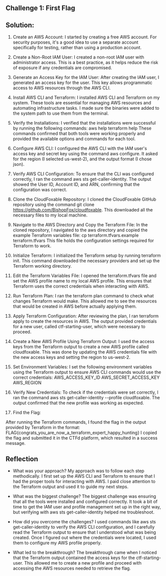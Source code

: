 ## Challenge 1: First Flag
## Solution:

1. Create an AWS Account:
I started by creating a free AWS account. For security purposes, it's a good idea to use a separate account specifically for testing, rather than using a production account.

2. Create a Non-Root IAM User:
I created a non-root IAM user with administrator access. This is a best practice, as it helps reduce the risk of exposure if any credentials are compromised.

3. Generate an Access Key for the IAM User:
After creating the IAM user, I generated an access key for the user. This key allows programmatic access to AWS resources through the AWS CLI.

4. Install AWS CLI and Terraform:
I installed AWS CLI and Terraform on my system. These tools are essential for managing AWS resources and automating infrastructure tasks. I made sure the binaries were added to the system path to use them from the terminal.

5. Verify the Installations:
I verified that the installations were successful by running the following commands:
aws help
terraform help
These commands confirmed that both tools were working properly and provided the available options and commands for each tool.

6. Configure AWS CLI:
I configured the AWS CLI with the IAM user's access key and secret key using the command aws configure. It asked for the region (I selected us-west-2), and the output format (I chose json).

7. Verify AWS CLI Configuration:
To ensure that the CLI was configured correctly, I ran the command aws sts get-caller-identity. The output showed the User ID, Account ID, and ARN, confirming that the configuration was correct.

8. Clone the CloudFoxable Repository:
I cloned the CloudFoxable GitHub repository using the command git clone https://github.com/BishopFox/cloudfoxable. This downloaded all the necessary files to my local machine.

9. Navigate to the AWS Directory and Copy the Terraform File:
In the cloned repository, I navigated to the aws directory and copied the example Terraform variables file:
cp terraform.tfvars.example terraform.tfvars
This file holds the configuration settings required for Terraform to work.

10. Initialize Terraform:
I initialized the Terraform setup by running terraform init. This command downloaded the necessary providers and set up the Terraform working directory.

11. Edit the Terraform Variables File:
I opened the terraform.tfvars file and set the AWS profile name to my local AWS profile. This ensures that Terraform uses the correct credentials when interacting with AWS.

12. Run Terraform Plan:
I ran the terraform plan command to check what changes Terraform would make. This allowed me to see the resources that would be created in AWS before actually applying them.

13. Apply Terraform Configuration:
After reviewing the plan, I ran terraform apply to create the resources in AWS. The output provided credentials for a new user, called ctf-starting-user, which were necessary to proceed.

14. Create a New AWS Profile Using Terraform Output:
I used the access keys from the Terraform output to create a new AWS profile called cloudfoxable. This was done by updating the AWS credentials file with the new access keys and setting the region to us-west-2.

15. Set Environment Variables:
I set the following environment variables using the Terraform output to ensure AWS CLI commands would use the correct credentials:
AWS_ACCESS_KEY_ID
AWS_SECRET_ACCESS_KEY
AWS_REGION

16. Verify New Credentials:
To check if the credentials were set correctly, I ran the command aws sts get-caller-identity --profile cloudfoxable. The output confirmed that the new profile was working as expected.

17. Find the Flag:

After running the Terraform commands, I found the flag in the output provided by Terraform in the format:
FLAG{congrats_you_are_now_a_terraform_expert_happy_hunting}
I copied the flag and submitted it in the CTFd platform, which resulted in a success message.

## Reflection

* What was your approach?
My approach was to follow each step methodically. I first set up the AWS CLI and Terraform to ensure that I had the proper tools for interacting with AWS. I paid close attention to the Terraform output and used it to guide my next steps.

* What was the biggest challenge?
The biggest challenge was ensuring that all the tools were installed and configured correctly. It took a bit of time to get the IAM user and profile management set up in the right way, but verifying with aws sts get-caller-identity helped me troubleshoot.

* How did you overcome the challenges?
I used commands like aws sts get-caller-identity to verify the AWS CLI configuration, and I carefully read the Terraform output to ensure that I understood what was being created. Once I figured out where the credentials were located, I used them to configure my AWS profile properly.

* What led to the breakthrough?
The breakthrough came when I noticed that the Terraform output contained the access keys for the ctf-starting-user. This allowed me to create a new profile and proceed with accessing the AWS resources needed to retrieve the flag.
